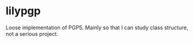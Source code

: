 lilypgp
=======

Loose implementation of PGP5. Mainly so that I can study class structure, not a serious project.